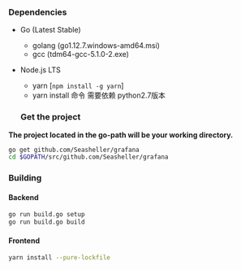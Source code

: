### Dependencies

- Go (Latest Stable)
  - golang (go1.12.7.windows-amd64.msi)
  - gcc  (tdm64-gcc-5.1.0-2.exe)
- Node.js LTS
  - yarn [`npm install -g yarn`]
  - yarn install 命令 需要依赖 python2.7版本 


  ### Get the project

**The project located in the go-path will be your working directory.**

```bash
go get github.com/Seasheller/grafana
cd $GOPATH/src/github.com/Seasheller/grafana
```

### Building

#### Backend

```bash
go run build.go setup
go run build.go build
```

#### Frontend

```bash
yarn install --pure-lockfile
```




